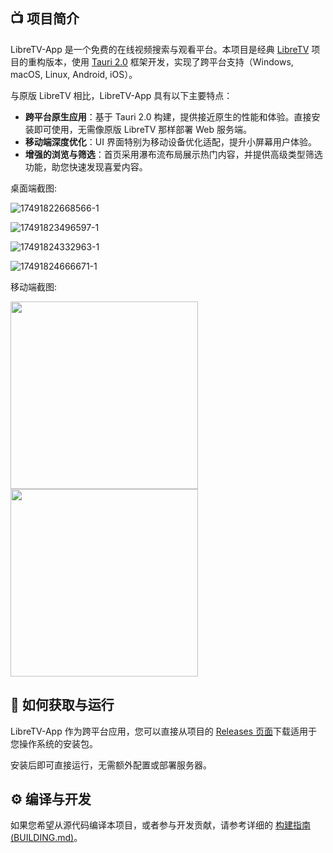 ## 📺 项目简介

LibreTV-App 是一个免费的在线视频搜索与观看平台。本项目是经典 [LibreTV](https://github.com/LibreSpark/LibreTV) 项目的重构版本，使用 [Tauri 2.0](https://tauri.app/) 框架开发，实现了跨平台支持（Windows, macOS, Linux, Android, iOS）。

与原版 LibreTV 相比，LibreTV-App 具有以下主要特点：
- **跨平台原生应用**：基于 Tauri 2.0 构建，提供接近原生的性能和体验。直接安装即可使用，无需像原版 LibreTV 那样部署 Web 服务端。
- **移动端深度优化**：UI 界面特别为移动设备优化适配，提升小屏幕用户体验。
- **增强的浏览与筛选**：首页采用瀑布流布局展示热门内容，并提供高级类型筛选功能，助您快速发现喜爱内容。

桌面端截图:

![17491822668566-1](https://oss.keyrotate.com/public/images/dcef63b5-174c-4b6e-a9bc-15fefa86c9a0.jpg)

![17491823496597-1](https://oss.keyrotate.com/public/images/4b4ee048-7ba6-4136-94e4-3a6e2cd0c53d.jpg)

![17491824332963-1](https://oss.keyrotate.com/public/images/4667f8e0-43ed-406c-9696-247c91bfa5a8.jpg)

![17491824666671-1](https://oss.keyrotate.com/public/images/e88d0dea-48d8-4699-b95b-8d3093146f29.jpg)

移动端截图:

<img src="https://oss.keyrotate.com/public/images/c209dbe4-820e-41c8-923a-4246d4005c33.jpg" width="300" />
<img src="https://oss.keyrotate.com/public/images/ce2605d0-6f2c-4c5b-8b65-cdb7689e2091.jpg" width="300" />





## 🚀 如何获取与运行

LibreTV-App 作为跨平台应用，您可以直接从项目的 [Releases 页面](https://github.com/KeyRotate/LibreTV-App/releases)下载适用于您操作系统的安装包。

安装后即可直接运行，无需额外配置或部署服务器。

## ⚙️ 编译与开发

如果您希望从源代码编译本项目，或者参与开发贡献，请参考详细的 [构建指南 (BUILDING.md)](BUILDING.md)。
